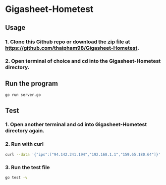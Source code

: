 # Gigasheet-Hometest

## Usage

### 1. Clone this Github repo or download the zip file at https://github.com/thaipham98/Gigasheet-Hometest.
### 2. Open terminal of choice and cd into the Gigasheet-Hometest directory.

## Run the program

```bash
go run server.go
```

## Test
### 1. Open another terminal and cd into Gigasheet-Hometest directory again.

### 2. Run with curl 
```bash
curl --data '{"ips":["94.142.241.194","192.168.1.1","159.65.180.64"]}' -H "Content-type: application/json" http://localhost:8080/count_ips_in_ipsum
```

### 3. Run the test file
```bash
go test -v
```
